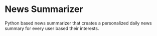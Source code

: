 # News Summarizer

Python based news summarizer that creates a personalized daily news summary for every user based their interests.
